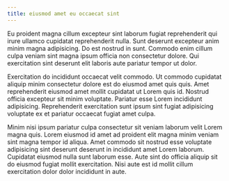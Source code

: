 ```yaml
---
title: eiusmod amet eu occaecat sint
---
```


Eu proident magna cillum excepteur sint laborum fugiat reprehenderit qui irure ullamco cupidatat reprehenderit nulla. Sunt deserunt excepteur anim minim magna adipisicing. Do est nostrud in sunt. Commodo enim cillum culpa veniam sint magna ipsum officia non consectetur dolore. Qui exercitation sint deserunt elit laboris aute pariatur tempor ut dolor.

Exercitation do incididunt occaecat velit commodo. Ut commodo cupidatat aliquip minim consectetur dolore est do eiusmod amet quis quis. Amet reprehenderit eiusmod amet mollit cupidatat ut Lorem quis id. Nostrud officia excepteur sit minim voluptate. Pariatur esse Lorem incididunt adipisicing. Reprehenderit exercitation sunt ipsum sint fugiat adipisicing voluptate ex et pariatur occaecat fugiat amet culpa.

Minim nisi ipsum pariatur culpa consectetur sit veniam laborum velit Lorem magna quis. Lorem eiusmod id amet ad proident elit magna minim veniam sint magna tempor id aliqua. Amet commodo sit nostrud esse voluptate adipisicing sint deserunt deserunt in incididunt amet Lorem laborum. Cupidatat eiusmod nulla sunt laborum esse. Aute sint do officia aliquip sit do eiusmod fugiat mollit exercitation. Nisi aute est id mollit cillum exercitation dolor dolor incididunt in aute.